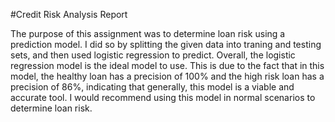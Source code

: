 #Credit Risk Analysis Report

The purpose of this assignment was to determine loan risk using a prediction model. I did so by splitting the given data into traning and testing sets, and then used logistic regression to predict. Overall, the logistic regression model is the ideal model to use. This is due to the fact that in this model, the healthy loan has a precision of 100% and the high risk loan has a precision of 86%, indicating that generally, this model is a viable and accurate tool. I would recommend using this model in normal scenarios to determine loan risk. 

